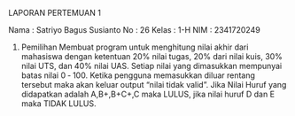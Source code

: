 LAPORAN PERTEMUAN 1

Nama    : Satriyo Bagus Susianto
No      : 26
Kelas   : 1-H
NIM     : 2341720249

1. Pemilihan
Membuat program untuk menghitung nilai akhir dari mahasiswa dengan ketentuan 20% nilai
tugas, 20% dari nilai kuis, 30% nilai UTS, dan 40% nilai UAS. Setiap nilai yang dimasukkan
mempunyai batas nilai 0 ‐ 100. Ketika pengguna memasukkan diluar rentang tersebut maka
akan keluar output “nilai tidak valid”. Jika Nilai Huruf yang didapatkan adalah A,B+,B+C+,C maka LULUS, jika nilai huruf D dan E maka TIDAK LULUS.
